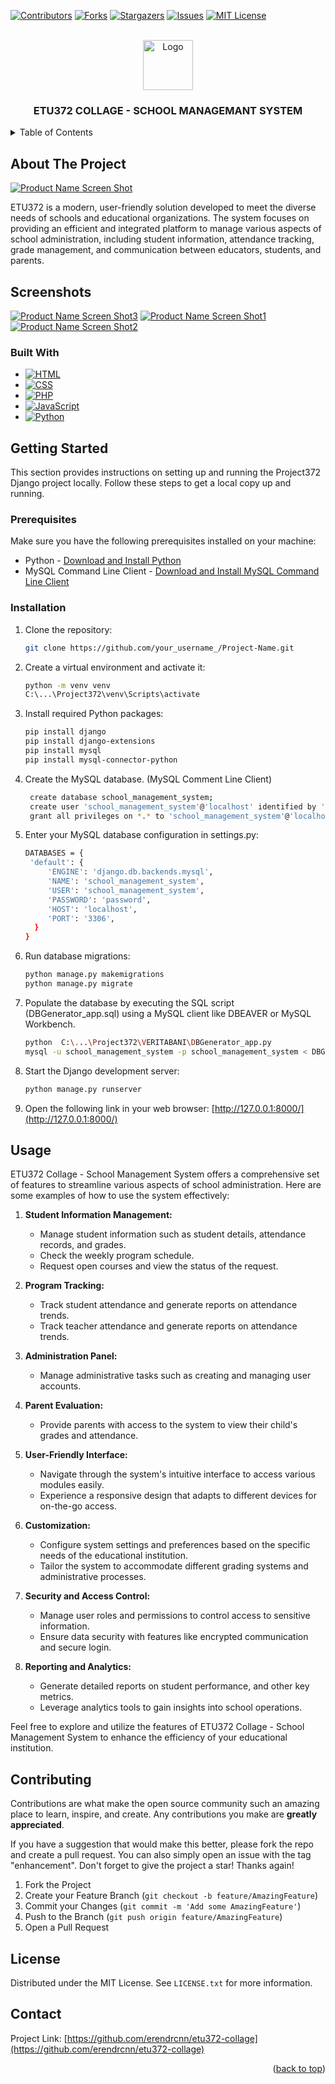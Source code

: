 <!-- PROJECT SHIELDS -->
<!--
*** I'm using markdown "reference style" links for readability.
*** Reference links are enclosed in brackets [ ] instead of parentheses ( ).
*** See the bottom of this document for the declaration of the reference variables
*** for contributors-url, forks-url, etc. This is an optional, concise syntax you may use.
*** https://www.markdownguide.org/basic-syntax/#reference-style-links
-->
[![Contributors][contributors-shield]][contributors-url]
[![Forks][forks-shield]][forks-url]
[![Stargazers][stars-shield]][stars-url]
[![Issues][issues-shield]][issues-url]
[![MIT License][license-shield]][license-url]
<!-- [![LinkedIn][linkedin-shield]][linkedin-url] -->

<!-- PROJECT LOGO -->
<br />
<div align="center">
  <a href="https://github.com/erendrcnn/etu372-collage">
    <img src="GORSELLER/logo.png" alt="Logo" width="80" height="80">
  </a>

  <h3 align="center">ETU372 COLLAGE - SCHOOL MANAGEMANT SYSTEM</h3>
  <!--
  <p align="center">
    An awesome README template to jumpstart your projects!
    <br />
    <a href="https://github.com/erendrcnn/etu372-collage"><strong>Explore the docs »</strong></a>
    <br />
    <br />
    <a href="https://github.com/erendrcnn/etu372-collage">View Demo</a>
    ·
    <a href="https://github.com/erendrcnn/etu372-collage">Report Bug</a>
    ·
    <a href="https://github.com/erendrcnn/etu372-collage">Request Feature</a>
  </p>
  -->
</div>



<!-- TABLE OF CONTENTS -->
<details>
  <summary>Table of Contents</summary>
  <ol>
    <li>
      <a href="#about-the-project">About The Project</a>
      <ul>
        <li><a href="#built-with">Built With</a></li>
      </ul>
    </li>
    <li>
      <a href="#getting-started">Getting Started</a>
      <ul>
        <li><a href="#prerequisites">Prerequisites</a></li>
        <li><a href="#installation">Installation</a></li>
      </ul>
    </li>
    <li><a href="#usage">Usage</a></li>
    <li><a href="#contributing">Contributing</a></li>
    <li><a href="#license">License</a></li>
    <li><a href="#contact">Contact</a></li>
  </ol>
</details>



<!-- ABOUT THE PROJECT -->
## About The Project

[![Product Name Screen Shot][product-screenshot]](https://github.com/erendrcnn/etu372-collage/)

ETU372 is a modern, user-friendly solution developed to meet the diverse needs of schools and educational organizations. The system focuses on providing an efficient and integrated platform to manage various aspects of school administration, including student information, attendance tracking, grade management, and communication between educators, students, and parents.


## Screenshots

[![Product Name Screen Shot3][product-screenshot3]](https://github.com/erendrcnn/etu372-collage/)
[![Product Name Screen Shot1][product-screenshot1]](https://github.com/erendrcnn/etu372-collage/)
[![Product Name Screen Shot2][product-screenshot2]](https://github.com/erendrcnn/etu372-collage/)


### Built With

* [![HTML][HTML.com]][HTML-url]
* [![CSS][CSS.com]][CSS-url]
* [![PHP][PHP.com]][PHP-url]
* [![JavaScript][JavaScript.com]][JavaScript-url]
* [![Python][Python.com]][Python-url]






<!-- GETTING STARTED -->
## Getting Started

This section provides instructions on setting up and running the Project372 Django project locally. Follow these steps to get a local copy up and running.

### Prerequisites

Make sure you have the following prerequisites installed on your machine:
* Python - [Download and Install Python](https://www.python.org/downloads/)
* MySQL Command Line Client - [Download and Install MySQL Command Line Client](https://dev.mysql.com/downloads/shell/)

### Installation

1. Clone the repository:
   ```sh
   git clone https://github.com/your_username_/Project-Name.git
   ```
2. Create a virtual environment and activate it:
   ```sh
   python -m venv venv
   C:\...\Project372\venv\Scripts\activate
3. Install required Python packages:
   ```sh
   pip install django
   pip install django-extensions
   pip install mysql
   pip install mysql-connector-python
   ```
4. Create the MySQL database. (MySQL Comment Line Client)
   ```sh
    create database school_management_system;
    create user 'school_management_system'@'localhost' identified by 'password';
    grant all privileges on *.* to 'school_management_system'@'localhost';
   ```
5. Enter your MySQL database configuration in settings.py:
   ```sh
   DATABASES = {
    'default': {
        'ENGINE': 'django.db.backends.mysql',
        'NAME': 'school_management_system',
        'USER': 'school_management_system',
        'PASSWORD': 'password',
        'HOST': 'localhost',
        'PORT': '3306',
     }
   }
   ```
6. Run database migrations:
   ```sh
   python manage.py makemigrations
   python manage.py migrate
   ```
7. Populate the database by executing the SQL script (DBGenerator_app.sql) using a MySQL client like DBEAVER or MySQL Workbench.
   ```sh
   python  C:\...\Project372\VERITABANI\DBGenerator_app.py
   mysql -u school_management_system -p school_management_system < DBGenerator_app.sql
   ```
8. Start the Django development server:
   ```sh
   python manage.py runserver
   ```
9. Open the following link in your web browser:
  [http://127.0.0.1:8000/](http://127.0.0.1:8000/)




<!-- USAGE EXAMPLES -->
## Usage

ETU372 Collage - School Management System offers a comprehensive set of features to streamline various aspects of school administration. Here are some examples of how to use the system effectively:

1. **Student Information Management:**
   - Manage student information such as student details, attendance records, and grades.
   - Check the weekly program schedule.
   - Request open courses and view the status of the request.

2. **Program Tracking:**
   - Track student attendance and generate reports on attendance trends.
   - Track teacher attendance and generate reports on attendance trends.

3. **Administration Panel:**
   - Manage administrative tasks such as creating and managing user accounts.

4. **Parent Evaluation:**
   - Provide parents with access to the system to view their child's grades and attendance.

5. **User-Friendly Interface:**
   - Navigate through the system's intuitive interface to access various modules easily.
   - Experience a responsive design that adapts to different devices for on-the-go access.

6. **Customization:**
   - Configure system settings and preferences based on the specific needs of the educational institution.
   - Tailor the system to accommodate different grading systems and administrative processes.

7. **Security and Access Control:**
   - Manage user roles and permissions to control access to sensitive information.
   - Ensure data security with features like encrypted communication and secure login.

8. **Reporting and Analytics:**
   - Generate detailed reports on student performance, and other key metrics.
   - Leverage analytics tools to gain insights into school operations.

Feel free to explore and utilize the features of ETU372 Collage - School Management System to enhance the efficiency of your educational institution.




<!-- CONTRIBUTING -->
## Contributing

Contributions are what make the open source community such an amazing place to learn, inspire, and create. Any contributions you make are **greatly appreciated**.

If you have a suggestion that would make this better, please fork the repo and create a pull request. You can also simply open an issue with the tag "enhancement".
Don't forget to give the project a star! Thanks again!

1. Fork the Project
2. Create your Feature Branch (`git checkout -b feature/AmazingFeature`)
3. Commit your Changes (`git commit -m 'Add some AmazingFeature'`)
4. Push to the Branch (`git push origin feature/AmazingFeature`)
5. Open a Pull Request





<!-- LICENSE -->
## License

Distributed under the MIT License. See `LICENSE.txt` for more information.





<!-- CONTACT -->
## Contact

Project Link: [https://github.com/erendrcnn/etu372-collage](https://github.com/erendrcnn/etu372-collage)

<p align="right">(<a href="#readme-top">back to top</a>)</p>


<!-- MARKDOWN LINKS & IMAGES -->
<!-- https://www.markdownguide.org/basic-syntax/#reference-style-links -->
[contributors-shield]: https://img.shields.io/github/contributors/erendrcnn/etu372-collage.svg?style=for-the-badge
[contributors-url]: https://github.com/erendrcnn/etu372-collage/graphs/contributors
[forks-shield]: https://img.shields.io/github/forks/erendrcnn/etu372-collage.svg?style=for-the-badge
[forks-url]: https://github.com/erendrcnn/etu372-collage/network/members
[stars-shield]: https://img.shields.io/github/stars/erendrcnn/etu372-collage.svg?style=for-the-badge
[stars-url]: https://github.com/erendrcnn/etu372-collage/stargazers
[issues-shield]: https://img.shields.io/github/issues/erendrcnn/etu372-collage.svg?style=for-the-badge
[issues-url]: https://github.com/erendrcnn/etu372-collage/issues
[license-shield]: https://img.shields.io/github/license/erendrcnn/etu372-collage.svg?style=for-the-badge
[license-url]: https://github.com/erendrcnn/etu372-collage/blob/master/LICENSE.txt
<!--
[linkedin-shield]: https://img.shields.io/badge/-LinkedIn-black.svg?style=for-the-badge&logo=linkedin&colorB=555
[linkedin-url]: https://linkedin.com/in
-->
[product-screenshot]: GORSELLER/screenshot.png
[product-screenshot1]: GORSELLER/ÖĞRETMEN_KİŞİSEL_BİLGİLER.png
[product-screenshot2]: GORSELLER/ÖĞRENCİ_HAFTALIK_PROGRAM.png
[product-screenshot3]: GORSELLER/GİRİŞ_PANELİ.png
[Next.js]: https://img.shields.io/badge/next.js-000000?style=for-the-badge&logo=nextdotjs&logoColor=white
[Next-url]: https://nextjs.org/
[React.js]: https://img.shields.io/badge/React-20232A?style=for-the-badge&logo=react&logoColor=61DAFB
[React-url]: https://reactjs.org/
[Vue.js]: https://img.shields.io/badge/Vue.js-35495E?style=for-the-badge&logo=vuedotjs&logoColor=4FC08D
[Vue-url]: https://vuejs.org/
[Angular.io]: https://img.shields.io/badge/Angular-DD0031?style=for-the-badge&logo=angular&logoColor=white
[Angular-url]: https://angular.io/
[Svelte.dev]: https://img.shields.io/badge/Svelte-4A4A55?style=for-the-badge&logo=svelte&logoColor=FF3E00
[Svelte-url]: https://svelte.dev/
[Laravel.com]: https://img.shields.io/badge/Laravel-FF2D20?style=for-the-badge&logo=laravel&logoColor=white
[Laravel-url]: https://laravel.com
[Bootstrap.com]: https://img.shields.io/badge/Bootstrap-563D7C?style=for-the-badge&logo=bootstrap&logoColor=white
[Bootstrap-url]: https://getbootstrap.com
[JQuery.com]: https://img.shields.io/badge/jQuery-0769AD?style=for-the-badge&logo=jquery&logoColor=white
[JQuery-url]: https://jquery.com 
[HTML.com]: https://img.shields.io/badge/HTML-239120?style=for-the-badge&logo=html5&logoColor=white
[HTML-url]: https://html.com
[CSS.com]: https://img.shields.io/badge/CSS-239120?&style=for-the-badge&logo=css3&logoColor=white
[CSS-url]: https://www.w3.org/Style/CSS/Overview.en.html
[PHP.com]: https://img.shields.io/badge/PHP-777BB4?style=for-the-badge&logo=php&logoColor=white
[PHP-url]: https://www.php.net
[JavaScript.com]: https://img.shields.io/badge/JavaScript-F7DF1E?style=for-the-badge&logo=javascript&logoColor=black
[JavaScript-url]: https://www.javascript.com
[Python.com]: https://img.shields.io/badge/Python-14354C?style=for-the-badge&logo=python&logoColor=white
[Python-url]: https://www.python.org
